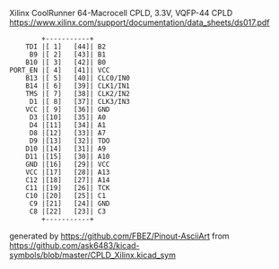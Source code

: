 Xilinx CoolRunner 64-Macrocell CPLD, 3.3V, VQFP-44
CPLD
https://www.xilinx.com/support/documentation/data_sheets/ds017.pdf


	        +-----------+
	    TDI |[ 1]   [44]| B2
	     B9 |[ 2]   [43]| B1
	    B10 |[ 3]   [42]| B0
	PORT_EN |[ 4]   [41]| VCC
	    B13 |[ 5]   [40]| CLC0/IN0
	    B14 |[ 6]   [39]| CLK1/IN1
	    TMS |[ 7]   [38]| CLK2/IN2
	     D1 |[ 8]   [37]| CLK3/IN3
	    VCC |[ 9]   [36]| GND
	     D3 |[10]   [35]| A0
	     D4 |[11]   [34]| A1
	     D8 |[12]   [33]| A7
	     D9 |[13]   [32]| TDO
	    D10 |[14]   [31]| A9
	    D11 |[15]   [30]| A10
	    GND |[16]   [29]| VCC
	    VCC |[17]   [28]| A13
	    C12 |[18]   [27]| A14
	    C11 |[19]   [26]| TCK
	    C10 |[20]   [25]| C1
	     C9 |[21]   [24]| GND
	     C8 |[22]   [23]| C3
	        +-----------+


generated by https://github.com/FBEZ/Pinout-AsciiArt from https://github.com/ask6483/kicad-symbols/blob/master/CPLD_Xilinx.kicad_sym